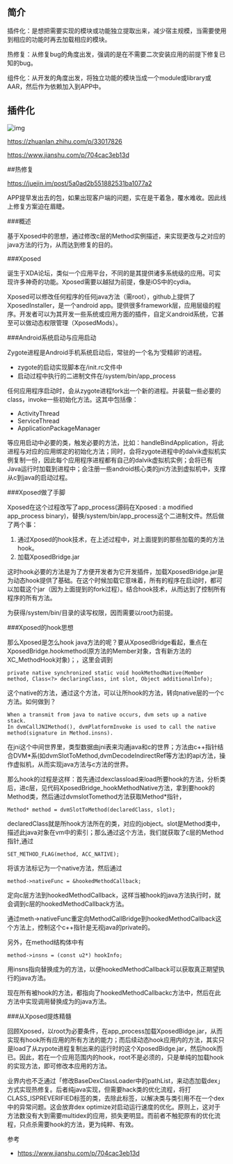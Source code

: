 

## 简介

插件化：是想把需要实现的模块或功能独立提取出来，减少宿主规模，当需要使用到相应的功能时再去加载相应的模块。

热修复：从修复bug的角度出发，强调的是在不需要二次安装应用的前提下修复已知的bug。

组件化：从开发的角度出发，将独立功能的模块当成一个module或library或AAR，然后作为依赖加入到APP中。





## 插件化



![img](https://pic2.zhimg.com/80/v2-1712eb8d789f4aff59a805f4a641aa55_720w.jpg)



https://zhuanlan.zhihu.com/p/33017826

https://www.jianshu.com/p/704cac3eb13d





##热修复

https://juejin.im/post/5a0ad2b551882531ba1077a2

APP提早发出去的包，如果出现客户端的问题，实在是干着急，覆水难收。因此线上修复方案迫在眉睫。

###概述

基于Xposed中的思想，通过修改c层的Method实例描述，来实现更改与之对应的java方法的行为，从而达到修复的目的。

###Xposed

诞生于XDA论坛，类似一个应用平台，不同的是其提供诸多系统级的应用。可实现许多神奇的功能。Xposed需要以越狱为前提，像是iOS中的cydia。

Xposed可以修改任何程序的任何java方法（需root），github上提供了XposedInstaller，是一个android app。提供很多framework层，应用层级的程序。开发者可以为其开发一些系统或应用方面的插件，自定义android系统，它甚至可以做动态权限管理（XposedMods）。

###Android系统启动与应用启动

Zygote进程是Android手机系统启动后，常驻的一个名为‘受精卵’的进程。

* zygote的启动实现脚本在/init.rc文件中
* 启动过程中执行的二进制文件在/system/bin/app_process

任何应用程序启动时，会从zygote进程fork出一个新的进程。并装载一些必要的class，invoke一些初始化方法。这其中包括像：

* ActivityThread
* ServiceThread
* ApplicationPackageManager

等应用启动中必要的类，触发必要的方法，比如：handleBindApplication，将此进程与对应的应用绑定的初始化方法；同时，会将zygote进程中的dalvik虚拟机实例复制一份，因此每个应用程序进程都有自己的dalvik虚拟机实例；会将已有Java运行时加载到进程中；会注册一些android核心类的jni方法到虚拟机中，支撑从c到java的启动过程。

###Xposed做了手脚

Xposed在这个过程改写了app_process(源码在Xposed : a modified app_process binary)，替换/system/bin/app_process这个二进制文件。然后做了两个事：

1. 通过Xposed的hook技术，在上述过程中，对上面提到的那些加载的类的方法hook。
2. 加载XposedBridge.jar

这时hook必要的方法是为了方便开发者为它开发插件，加载XposedBridge.jar是为动态hook提供了基础。在这个时候加载它意味着，所有的程序在启动时，都可以加载这个jar（因为上面提到的fork过程）。结合hook技术，从而达到了控制所有程序的所有方法。

为获得/system/bin/目录的读写权限，因而需要以root为前提。

###Xposed的hook思想

那么Xposed是怎么hook java方法的呢？要从XposedBridge看起，重点在
XposedBridge.hookmethod(原方法的Member对象，含有新方法的XC_MethodHook对象)；，这里会调到

```
private native synchronized static void hookMethodNative(Member method, Class<?> declaringClass, int slot, Object additionalInfo);
```

这个native的方法，通过这个方法，可以让所hook的方法，转向native层的一个c方法。如何做到？

```
When a transmit from java to native occurs, dvm sets up a native stack.
In dvmCallJNIMethod(), dvmPlatformInvoke is used to call the native method(signature in Method.insns).
```

在jni这个中间世界里，类型数据由jni表来沟通java和c的世界；方法由c++指针结合DVM*系(如dvmSlotToMethod,dvmDecodeIndirectRef等方法)的api方法，操作虚拟机，从而实现java方法与c方法的世界。

那么hook的过程是这样：首先通过dexclassload来load所要hook的方法，分析类后，进c层，见代码XposedBridge_hookMethodNative方法，拿到要hook的Method类，然后通过dvmslotTomethod方法获取Method*指针，

```
Method* method = dvmSlotToMethod(declaredClass, slot);
```

declaredClass就是所hook方法所在的类，对应的jobject。slot是Method类中，描述此java对象在vm中的索引；那么通过这个方法，我们就获取了c层的Method指针,通过

```
SET_METHOD_FLAG(method, ACC_NATIVE);
```

将该方法标记为一个native方法，然后通过

```
method->nativeFunc = &hookedMethodCallback;
```

定向c层方法到hookedMethodCallback，这样当被hook的java方法执行时，就会调到c层的hookedMethodCallback方法。

通过meth->nativeFunc重定向MethodCallBridge到hookedMethodCallback这个方法上，控制这个c++指针是无视java的private的。

另外，在method结构体中有

```
method->insns = (const u2*) hookInfo;
```

用insns指向替换成为的方法，以便hookedMethodCallback可以获取真正期望执行的java方法。

现在所有被hook的方法，都指向了hookedMethodCallbackc方法中，然后在此方法中实现调用替换成为的java方法。

###从Xposed提炼精髓

回顾Xposed，以root为必要条件，在app_process加载XposedBidge.jar，从而实现有hook所有应用的所有方法的能力；而后续动态hook应用内的方法，其实只是load了从zypote进程复制出来的运行时的这个XposedBidge.jar，然后hook而已。因此，若在一个应用范围内的hook，root不是必须的，只是单纯的加载hook的实现方法，即可修改本应用的方法。



业界内也不乏通过「修改BaseDexClassLoader中的pathList，来动态加载dex」方式实现热修复。后者纯java实现，但需要hack类的优化流程，将打CLASS_ISPREVERIFIED标签的类，去除此标签，以解决类与类引用不在一个dex中的异常问题。这会放弃dex optimize对启动运行速度的优化。原则上，这对于方法数没有大到需要multidex的应用，损失更明显。而前者不触犯原有的优化流程，只点杀需要hook的方法，更为纯粹、有效。



参考

- https://www.jianshu.com/p/704cac3eb13d